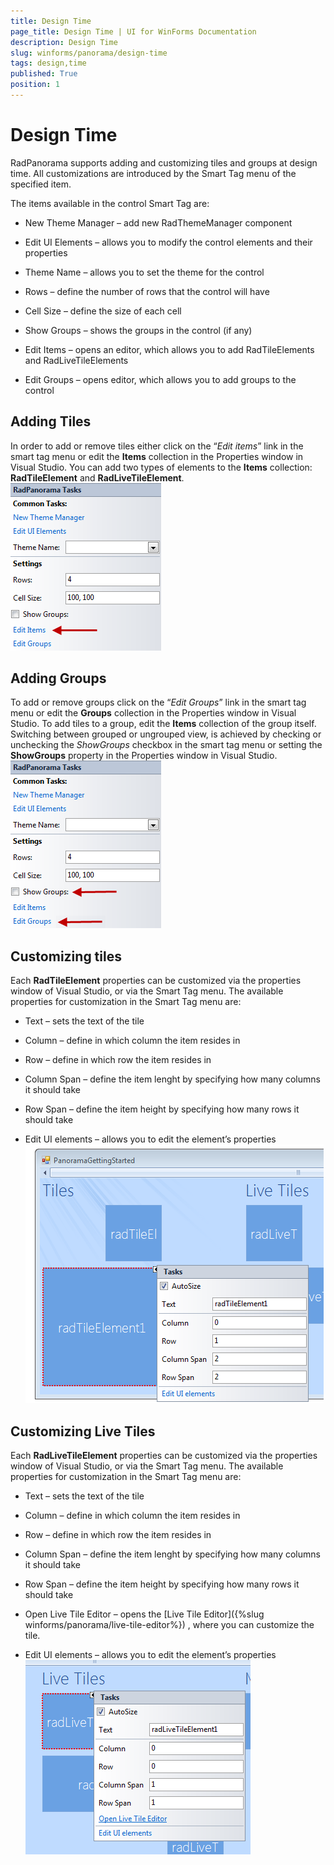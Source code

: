 ```yaml
---
title: Design Time
page_title: Design Time | UI for WinForms Documentation
description: Design Time
slug: winforms/panorama/design-time
tags: design,time
published: True
position: 1
---
```


# Design Time



RadPanorama supports adding and customizing tiles and groups at design time.
		   All customizations are introduced by the Smart Tag menu of the specified item.
      

The items available in the control Smart Tag are:

* New Theme Manager – add new RadThemeManager component

* Edit UI Elements – allows you to modify the control elements and their properties

* Theme Name – allows you to set the theme for the control

* Rows – define the number of rows that the control will have

* Cell Size – define the size of each cell 

* Show Groups – shows the groups in the control (if any)

* Edit Items – opens an editor, which allows you to add RadTileElements and RadLiveTileElements 

* Edit Groups – opens editor, which allows you to add groups to the control

## Adding Tiles

In order to add or remove tiles either click on the “*Edit items*” 
         	link in the smart tag menu or edit the __Items__ collection in the
         	Properties window in Visual Studio. You can add two types of elements to the 
         	__Items__ collection: __RadTileElement__ and
         	__RadLiveTileElement__.![panorama-design-time 001](images/panorama-design-time001.png)

## Adding Groups

To add or remove groups click on the “*Edit Groups*” link in 
         	the smart tag menu or edit the __Groups__ collection in the
         	Properties window in Visual Studio. To add tiles to a group, edit the 
         	__Items__ collection of the group itself. Switching 
         	between grouped or ungrouped view, is achieved by checking or unchecking the 
         	*ShowGroups* checkbox in the smart tag menu or setting the
         	__ShowGroups__ property in the Properties window in Visual Studio.
            ![panorama-design-time 002](images/panorama-design-time002.png)

## Customizing tiles

Each __RadTileElement__ properties can be customized via the properties 
         	window of Visual Studio, or via the Smart Tag menu. The available properties for 
         	customization in the Smart Tag menu are:
         

* Text – sets the text of the tile

* Column – define in which column the item resides in

* Row – define in which row the item resides in

* Column Span – define the item lenght by specifying how many columns it should take

* Row Span – define the item height by specifying how many rows it should take

* Edit UI elements – allows you to edit the element’s properties ![panorama-design-time 003](images/panorama-design-time003.png)

## Customizing Live Tiles

Each __RadLiveTileElement__ properties can be customized via the 
         	properties window of Visual Studio, or via the Smart Tag menu. The available 
         	properties for customization in the Smart Tag menu are:
         

* Text – sets the text of the tile

* Column – define in which column the item resides in

* Row – define in which row the item resides in

* Column Span – define the item lenght by specifying how many columns it should take

* Row Span – define the item height by specifying how many rows it should take

* Open Live Tile Editor – opens the 
		  		[Live Tile Editor]({%slug winforms/panorama/live-tile-editor%}) 
		  		, where you can customize the tile.
		  	

* Edit UI elements – allows you to edit the element’s properties ![panorama-design-time 004](images/panorama-design-time004.png)
